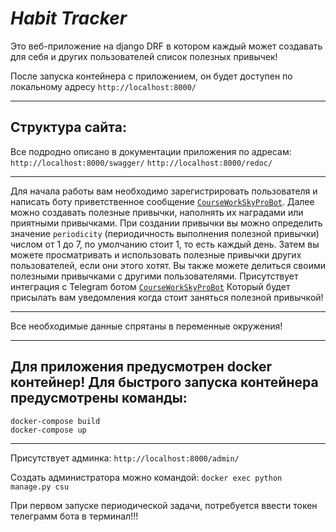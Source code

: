 ***Habit Tracker***
===

Это веб-приложение на django DRF в котором каждый может создавать для себя и других пользователей список полезных привычек!

После запуска контейнера с приложением, он будет доступен по локальному адресу `http://localhost:8000/`

---
**Структура сайта:**
-
Все подродно описано в документации приложения по адресам:
`http://localhost:8000/swagger/`
`http://localhost:8000/redoc/`

---

Для начала работы вам необходимо зарегистрировать пользователя и написать боту приветственное сообщение [`CourseWorkSkyProBot`](https://t.me/course_work_sky_pro_bot).
Далее можно создавать полезные привычки, наполнять их наградами или приятными привычками.
При создании привычки вы можно определить значение `periodicity` (периодичность выполнения полезной привычки) числом от 1 до 7, по умолчанию стоит 1, то есть каждый день.
Затем вы можете просматривать и использовать полезные привычки других пользователей, если они этого хотят.
Вы также можете делиться своими полезными привычками с другими пользователями.
Присутствует интеграция с Telegram ботом [`CourseWorkSkyProBot`](https://t.me/course_work_sky_pro_bot)
Который будет присылать вам уведомления когда стоит заняться полезной привычкой!


---
Все необходимые данные спрятаны в переменные окружения!

---
Для приложения предусмотрен docker контейнер!
Для быстрого запуска контейнера предусмотрены команды:
-
````
docker-compose build
docker-compose up
````

---
Присутствует админка:
`http://localhost:8000/admin/`

Создать администратора можно командой:
`docker exec python manage.py csu`

При первом запуске периодической задачи, потребуется ввести токен телеграмм бота в терминал!!!